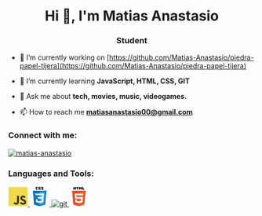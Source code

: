 <h1 align="center">Hi 👋, I'm Matias Anastasio</h1>
<h3 align="center">Student</h3>

- 🔭 I’m currently working on [https://github.com/Matias-Anastasio/piedra-papel-tijera](https://github.com/Matias-Anastasio/piedra-papel-tijera)

- 🌱 I’m currently learning **JavaScript, HTML, CSS, GIT**

- 💬 Ask me about **tech, movies, music, videogames.**

- 📫 How to reach me **matiasanastasio00@gmail.com**

<h3 align="left">Connect with me:</h3>
<p align="left">
<a href="https://linkedin.com/in/matias-anastasio" target="blank"><img align="center" src="https://raw.githubusercontent.com/rahuldkjain/github-profile-readme-generator/master/src/images/icons/Social/linked-in-alt.svg" alt="matias-anastasio" height="30" width="40" /></a>
</p>

<h3 align="left">Languages and Tools:</h3>
<p align="left"> <a href="https://developer.mozilla.org/en-US/docs/Web/JavaScript" target="_blank" rel="noreferrer"> <img src="https://raw.githubusercontent.com/devicons/devicon/master/icons/javascript/javascript-original.svg" alt="javascript" width="40" height="40"/> </a><a href="https://www.w3schools.com/css/" target="_blank" rel="noreferrer"> <img src="https://raw.githubusercontent.com/devicons/devicon/master/icons/css3/css3-original-wordmark.svg" alt="css3" width="40" height="40"/> </a> <a href="https://git-scm.com/" target="_blank" rel="noreferrer"> <img src="https://www.vectorlogo.zone/logos/git-scm/git-scm-icon.svg" alt="git" width="40" height="40"/> </a> <a href="https://www.w3.org/html/" target="_blank" rel="noreferrer"> <img src="https://raw.githubusercontent.com/devicons/devicon/master/icons/html5/html5-original-wordmark.svg" alt="html5" width="40" height="40"/> </a> </p>
